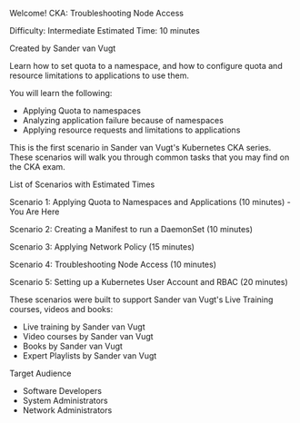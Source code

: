 Welcome!
CKA: Troubleshooting Node Access

Difficulty: Intermediate
Estimated Time: 10 minutes

Created by Sander van Vugt

Learn how to set quota to a namespace, and how to configure quota and resource limitations to applications to use them. 

You will learn the following:
*	Applying Quota to namespaces
*	Analyzing application failure because of namespaces
*	Applying resource requests and limitations to applications

This is the first scenario in Sander van Vugt's Kubernetes CKA series. These scenarios will walk you through common tasks that you may find on the CKA exam. 

List of Scenarios with Estimated Times

Scenario 1: Applying Quota to Namespaces and Applications (10 minutes) - You Are Here

Scenario 2: Creating a Manifest to run a DaemonSet (10 minutes)

Scenario 3: Applying Network Policy (15 minutes)

Scenario 4: Troubleshooting Node Access (10 minutes)

Scenario 5: Setting up a Kubernetes User Account and RBAC (20 minutes)

These scenarios were built to support Sander van Vugt's Live Training courses, videos and books:

*	Live training by Sander van Vugt
*	Video courses by Sander van Vugt
*	Books by Sander van Vugt
*	Expert Playlists by Sander van Vugt

Target Audience
*	Software Developers
*	System Administrators
*	Network Administrators
